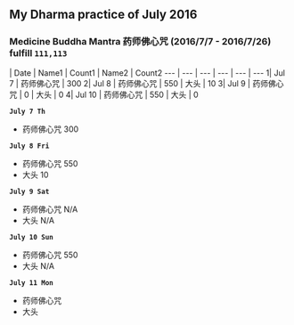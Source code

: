 ## My Dharma practice of July 2016 
### Medicine Buddha Mantra 药师佛心咒 (2016/7/7 - 2016/7/26) fulfill `111,113`

 | Date | Name1 | Count1 | Name2 | Count2
--- | --- | --- | --- | --- | ---
1| Jul 7 | 药师佛心咒 | 300
2| Jul 8 | 药师佛心咒 | 550 | 大头 | 10
3| Jul 9 | 药师佛心咒 | 0 | 大头 | 0
4| Jul 10 | 药师佛心咒 | 550  | 大头 | 0
    

__`July 7 Th`__
- 药师佛心咒 300

__`July 8 Fri`__
- 药师佛心咒 550
- 大头 10

__`July 9 Sat`__
- 药师佛心咒 N/A
- 大头 N/A

__`July 10 Sun`__
- 药师佛心咒 550
- 大头 N/A

__`July 11 Mon`__
- 药师佛心咒
- 大头






